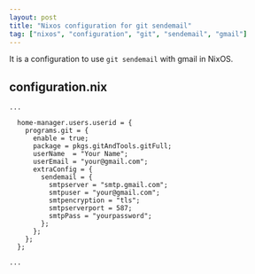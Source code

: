 ```yaml
---
layout: post
title: "Nixos configuration for git sendemail"
tag: ["nixos", "configuration", "git", "sendemail", "gmail"]
---
```

It is a configuration to use `git sendemail` with gmail in NixOS.

## configuration.nix
```
...

  home-manager.users.userid = {
    programs.git = {
      enable = true;
      package = pkgs.gitAndTools.gitFull;
      userName  = "Your Name";
      userEmail = "your@gmail.com";
      extraConfig = {
        sendemail = {
          smtpserver = "smtp.gmail.com";
          smtpuser = "your@gmail.com";
          smtpencryption = "tls";
          smtpserverport = 587;
          smtpPass = "yourpassword";
        };
      };
    };
  };
  
...
```
